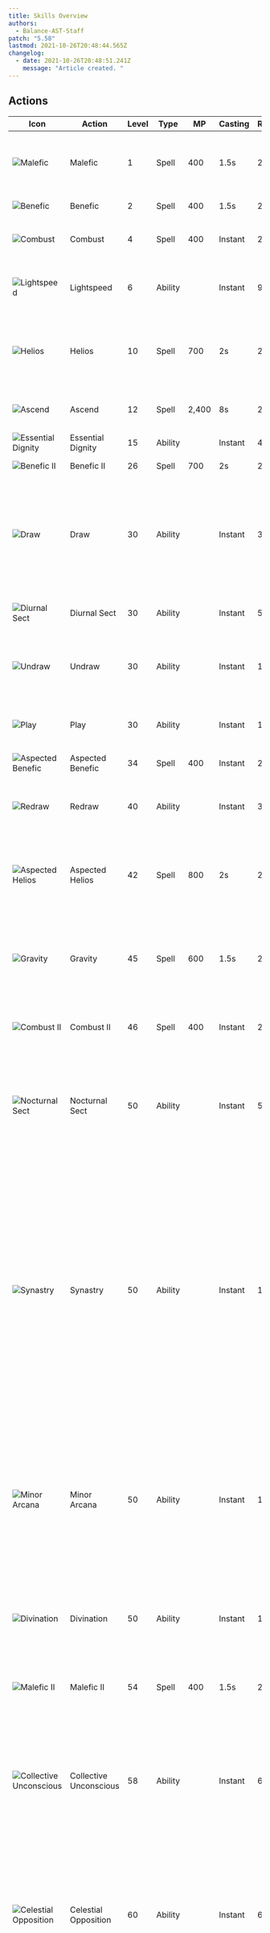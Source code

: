 ```yaml
---
title: Skills Overview
authors:
  - Balance-AST-Staff
patch: "5.58"
lastmod: 2021-10-26T20:48:44.565Z
changelog:
  - date: 2021-10-26T20:48:51.241Z
    message: "Article created. "
---
```

## Actions

| Icon                                                                  | Action                 | Level | Type    | MP    | Casting | Recast | Description                                                                                                                                                                                                                               |
| --------------------------------------------------------------------- | ---------------------- | ----- | ------- | ----- | ------- | ------ | ----------------------------------------------------------------------------------------------------------------------------------------------------------------------------------------------------------------------------------------- |
| ![Malefic](https://xivapi.com/i/003000//003120_hr1.png)               | Malefic                | 1     | Spell   | 400   | 1.5s    | 2.5s   | Deals unaspected damage with a potency of 150.                                                                                                                                                                                            |
| ![Benefic](https://xivapi.com/i/003000/003126_hr1.png)                | Benefic                | 2     | Spell   | 400   | 1.5s    | 2.5s   | Restores target's HP.                                                                                                                                                                                                                     |
| ![Combust](https://xivapi.com/i/003000/003124_hr1.png)                | Combust                | 4     | Spell   | 400   | Instant | 2.5s   | Deals unaspected damage over time.                                                                                                                                                                                                        |
| ![Lightspeed](https://xivapi.com/i/003000/003135_hr1.png)             | Lightspeed             | 6     | Ability |       | Instant | 90s    | Reduces cast times for spells by 2.5 seconds.                                                                                                                                                                                             |
| ![Helios](https://xivapi.com/i/003000/003129_hr1.png)                 | Helios                 | 10    | Spell   | 700   | 2s      | 2.5s   | Restores own HP and the HP of all nearby party members.                                                                                                                                                                                   |
| ![Ascend](https://xivapi.com/i/003000/003132_hr1.png)                 | Ascend                 | 12    | Spell   | 2,400 | 8s      | 2.5s   | Resurrects target to a weakened state.                                                                                                                                                                                                    |
| ![Essential Dignity](https://xivapi.com/i/003000/003141_hr1.png)      | Essential Dignity      | 15    | Ability |       | Instant | 40s    | Restores target's HP.                                                                                                                                                                                                                     |
| ![Benefic II](https://xivapi.com/i/003000/003128_hr1.png)             | Benefic II             | 26    | Spell   | 700   | 2s      | 2.5s   | Restores target's HP.                                                                                                                                                                                                                     |
| ![Draw](https://xivapi.com/i/003000/003101_hr1.png)                   | Draw                   | 30    | Ability |       | Instant | 30s    | Draw a Card (arcanum) from your divining deck. Only one arcanum can be drawn at a time.                                                                                                                                                   |
| ![Diurnal Sect](https://xivapi.com/i/003000/003133_hr1.png)           | Diurnal Sect           | 30    | Ability |       | Instant | 5s     | Adds Regen to certain actions.                                                                                                                                                                                                            |
| ![Undraw](https://xivapi.com/i/003000/003108_hr1.png)                 | Undraw                 | 30    | Ability |       | Instant | 1s     | Return the currently drawn arcanum back to the deck.                                                                                                                                                                                      |
| ![Play](https://xivapi.com/i/003000/003102_hr1.png)                   | Play                   | 30    | Ability |       | Instant | 1s     | Triggers the effect of your drawn arcanum.                                                                                                                                                                                                |
| ![Aspected Benefic](https://xivapi.com/i/003000/003127_hr1.png)       | Aspected Benefic       | 34    | Spell   | 400   | Instant | 2.5s   | Restores target's HP.                                                                                                                                                                                                                     |
| ![Redraw](https://xivapi.com/i/003000/003105_hr1.png)                 | Redraw                 | 40    | Ability |       | Instant | 30s    | Draws a different arcanum from your deck. Three charges.                                                                                                                                                                                  |
| ![Aspected Helios](https://xivapi.com/i/003000/003130_hr1.png)        | Aspected Helios        | 42    | Spell   | 800   | 2s      | 2.5s   | Restores own HP and the HP of all nearby party members.                                                                                                                                                                                   |
| ![Gravity](https://xivapi.com/i/003000/003123_hr1.png)                | Gravity                | 45    | Spell   | 600   | 1.5s    | 2.5s   | Deals unaspected damage with a potency of 140 to target and all enemies nearby it.                                                                                                                                                        |
| ![Combust II](https://xivapi.com/i/003000/003125_hr1.png)             | Combust II             | 46    | Spell   | 400   | Instant | 2.5s   | Deals unaspected damage over time.                                                                                                                                                                                                        |
| ![Nocturnal Sect](https://xivapi.com/i/003000/003134_hr1.png)         | Nocturnal Sect         | 50    | Ability |       | Instant | 5s     | Adds a damage-nullifying barrier to certain actions. Also increases MP cost of Aspected Benefic.                                                                                                                                          |
| ![Synastry](https://xivapi.com/i/003000/003139_hr1.png)               | Synastry               | 50    | Ability |       | Instant | 120s   | Generate an aetheric bond with target party member. Each time you cast a single-target healing spell on yourself or a party member, the party member with whom you have the bond will also recover HP equaling 40% of the original spell. |
| ![Minor Arcana](https://xivapi.com/i/003000/003106_hr1.png)           | Minor Arcana           | 50    | Ability |       | Instant | 1s     | Converts currently drawn arcanum into the Lord of Crowns when Balance, Arrow, or Spear, or the Lady of Crowns when Bole, Ewer, or Spire.                                                                                                  |
| ![Divination](https://xivapi.com/i/003000/003553_hr1.png)             | Divination             | 50    | Ability |       | Instant | 120s   | Increases damage dealt by self and nearby party members.                                                                                                                                                                                  |
| ![Malefic II](https://xivapi.com/i/003000/003122_hr1.png)             | Malefic II             | 54    | Spell   | 400   | 1.5s    | 2.5s   | Deals unaspected damage with a potency of 170.                                                                                                                                                                                            |
| ![Collective Unconscious](https://xivapi.com/i/003000/003140_hr1.png) | Collective Unconscious | 58    | Ability |       | Instant | 60s    | Creates a celestial ring around the caster. Applies regen and damage reduction depending on the current Sect.                                                                                                                             |
| ![Celestial Opposition](https://xivapi.com/i/003000//003142_hr1.png)  | Celestial Opposition   | 60    | Ability |       | Instant | 60s    | Restores own HP and the HP of all nearby party members. Applies a regen or a heal depending on the current Sect.                                                                                                                          |
| ![Earthly Star](https://xivapi.com/i/003000/003143_hr1.png)           | Earthly Star           | 62    | Ability |       | Instant | 60s    | Deploys an Earthly Star in the designated area and grants the effect of Earthly Dominance.                                                                                                                                                |
| ![Stellar Detonation](https://xivapi.com/i/003000/003144_hr1.png)     | Stellar Detonation     | 62    | Ability |       | Instant | 3s     | While under the effect of Earthly Dominance, detonates the currently deployed Earthly Star creating a Stellar Burst that deals unaspected damage with a potency of 100 to all nearby enemies.                                             |
| ![Malefic III](https://xivapi.com/i/003000/003145_hr1.png)            | Malefic III            | 64    | Spell   | 400   | 1.5s    | 2.5s   | Deals unaspected damage with a potency of 210.                                                                                                                                                                                            |
| ![Sleeve Draw](https://xivapi.com/i/003000/003107_hr1.png)            | Sleeve Draw            | 70    | Ability |       | Instant | 180s   | Draws a card (arcanum) from your divining deck, different from seals you have already obtained.                                                                                                                                           |
| ![Combust III](https://xivapi.com/i/003000/003554_hr1.png)            | Combust III            | 72    | Spell   | 400   | Instant | 2.5s   | Deals unaspected damage over time.                                                                                                                                                                                                        |
| ![Malefic IV](https://xivapi.com/i/003000/003555_hr1.png)             | Malefic IV             | 72    | Spell   | 400   | 1.5s    | 2.5s   | Deals unaspected damage with a potency of 250.                                                                                                                                                                                            |
| ![Celestial Intersection](https://xivapi.com/i/003000/003556_hr1.png) | Celestial Intersection | 74    | Ability |       | Instant | 30s    | Restores own or target party member's HP. Applies a regen or a shield depending on current Sect.                                                                                                                                          |
| ![Horoscope](https://xivapi.com/i/003000/003550_hr1.png)              | Horoscope              | 76    | Ability |       | Instant | 60s    | Reads your fortune and those of nearby party members, granting them Horoscope.                                                                                                                                                            |
| ![Neutral Sect](https://xivapi.com/i/003000/003552_hr1.png)           | Neutral Sect           | 80    | Ability |       | Instant | 120s   | Increases healing magic potency by 20%. Aspected Benefic and Aspected Helios receive the effects of both Diurnal Sect and Nocturnal Sect.                                                                                                 |

## Arcana

Arcana actions comprise abilities provided by drawing a random card from the astrologian deck.

| Icon                                                          | Action         | Level | Type    | MP  | Casting | Recast | Description                                                                                                          |
| ------------------------------------------------------------- | -------------- | ----- | ------- | --- | ------- | ------ | -------------------------------------------------------------------------------------------------------------------- |
| ![the Balance](https://xivapi.com/i/003000/003110_hr1.png)    | The Balance    | 30    | Ability |     | Instant | 1s     | Increases damage dealt by a party member or self by 6% if target is melee DPS or Tank, or 3% for all other roles.    |
| ![the Bole](https://xivapi.com/i/003000/003111_hr1.png)       | The Bole       | 30    | Ability |     | Instant | 1s     | Increases damage dealt by a party member or self by 6% if target is ranged DPS or healer, or 3% for all other roles. |
| ![the Arrow](https://xivapi.com/i/003000/003112_hr1.png)      | The Arrow      | 30    | Ability |     | Instant | 1s     | Increases damage dealt by a party member or self by 6% if target is melee DPS or tank, or 3% for all other roles.    |
| ![the Spear](https://xivapi.com/i/003000/003113_hr1.png)      | The Spear      | 30    | Ability |     | Instant | 1s     | Increases damage dealt by a party member or self by 6% if target is melee DPS or tank, or 3% for all other roles.    |
| ![the Ewer](https://xivapi.com/i/003000/003114_hr1.png)       | The Ewer       | 30    | Ability |     | Instant | 1s     | Increases damage dealt by a party member or self by 6% if target is ranged DPS or healer, or 3% for all other roles. |
| ![the Spire](https://xivapi.com/i/003000/003115_hr1.png)      | The Spire      | 30    | Ability |     | Instant | 1s     | Increases damage dealt by a party member or self by 6% if target is ranged DPS or healer, or 3% for all other roles. |
| ![Lord of Crowns](https://xivapi.com/i/003000/003147_hr1.png) | Lord of Crowns | 66    | Ability |     | Instant | 1s     | Increases damage dealt by a party member or self by 8% if target is melee DPS or tank, or 4% for all other roles.    |
| ![Lady of Crowns](https://xivapi.com/i/003000/003146_hr1.png) | Lady of Crowns | 66    | Ability |     | Instant | 1s     | Increases damage dealt by a party member or self by 8% if target is ranged DPS or healer, or 4% for all other roles. |

## Healer actions

| Icon                                                          | Action         | Level | Type    | MP  | Casting | Recast | Description                                                                                                                               |
| ------------------------------------------------------------- | -------------- | ----- | ------- | --- | ------- | ------ | ----------------------------------------------------------------------------------------------------------------------------------------- |
| ![Repose](https://xivapi.com/i/000000//000891_hr1.png)        | Repose         | 8     | Spell   | 600 | 2.5s    | 2.5s   | Inflicts target with Sleep.                                                                                                               |
| ![Esuna](https://xivapi.com/i/000000//000884_hr1.png)         | Esuna          | 10    | Spell   | 400 | 1s      | 2.5s   | Removes a single detrimental effect from target.                                                                                          |
| ![Swiftcast](https://xivapi.com/i/000000//000866_hr1.png)     | Swiftcast      | 18    | Ability |     | Instant | 60s    | Next spell is cast immediately.                                                                                                           |
| ![Lucid Dreaming](https://xivapi.com/i/000000/000865_hr1.png) | Lucid Dreaming | 24    | Ability |     | Instant | 60s    | Gradually restores own MP.                                                                                                                |
| ![Surecast](https://xivapi.com/i/000000//000869_hr1.png)      | Surecast       | 44    | Ability |     | Instant | 120s   | Spells can be cast without interruption. Nullifies most knockback and draw-in effects.                                                    |
| ![Rescue](https://xivapi.com/i/000000/000890_hr1.png)         | Rescue         | 48    | Ability |     | Instant | 120s   | Instantly draw target party member to your side. Cannot be used outside of combat or when target is suffering from certain enfeeblements. |